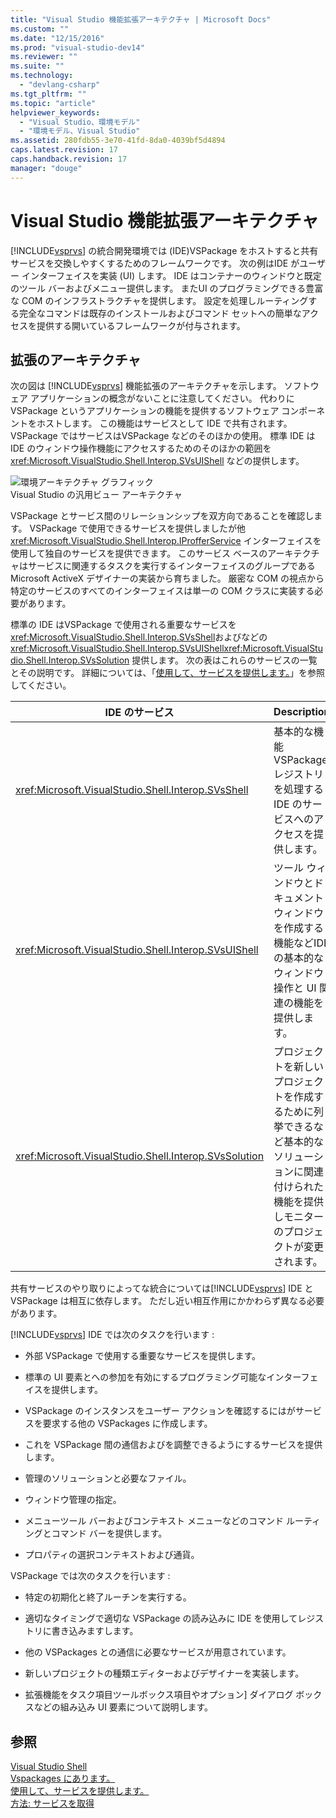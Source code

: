 ```yaml
---
title: "Visual Studio 機能拡張アーキテクチャ | Microsoft Docs"
ms.custom: ""
ms.date: "12/15/2016"
ms.prod: "visual-studio-dev14"
ms.reviewer: ""
ms.suite: ""
ms.technology: 
  - "devlang-csharp"
ms.tgt_pltfrm: ""
ms.topic: "article"
helpviewer_keywords: 
  - "Visual Studio、環境モデル"
  - "環境モデル、Visual Studio"
ms.assetid: 280fdb55-3e70-41fd-8da0-4039bf5d4894
caps.latest.revision: 17
caps.handback.revision: 17
manager: "douge"
---
```

# Visual Studio 機能拡張アーキテクチャ
[!INCLUDE[vsprvs](../assembler/masm/includes/vsprvs_md.md)] の統合開発環境では \(IDE\)VSPackage をホストすると共有サービスを交換しやすくするためのフレームワークです。  次の例はIDE がユーザー インターフェイスを実装 \(UI\) します。  IDE はコンテナーのウィンドウと既定のツール バーおよびメニュー提供します。  またUI のプログラミングできる豊富な COM のインフラストラクチャを提供します。  設定を処理しルーティングする完全なコマンドは既存のインストールおよびコマンド セットへの簡単なアクセスを提供する開いているフレームワークが付与されます。  
  
## 拡張のアーキテクチャ  
 次の図は [!INCLUDE[vsprvs](../assembler/masm/includes/vsprvs_md.md)] 機能拡張のアーキテクチャを示します。  ソフトウェア アプリケーションの概念がないことに注意してください。  代わりにVSPackage というアプリケーションの機能を提供するソフトウェア コンポーネントをホストします。  この機能はサービスとして IDE で共有されます。  VSPackage ではサービスはVSPackage などのそのほかの使用。  標準 IDE はIDE のウィンドウ操作機能にアクセスするためのそのほかの範囲を<xref:Microsoft.VisualStudio.Shell.Interop.SVsUIShell> などの提供します。  
  
 ![環境アーキテクチャ グラフィック](../misc/media/environment.png "environment")  
Visual Studio の汎用ビュー アーキテクチャ  
  
 VSPackage とサービス間のリレーションシップを双方向であることを確認します。  VSPackage で使用できるサービスを提供しましたが他 <xref:Microsoft.VisualStudio.Shell.Interop.IProfferService> インターフェイスを使用して独自のサービスを提供できます。  このサービス ベースのアーキテクチャはサービスに関連するタスクを実行するインターフェイスのグループである Microsoft ActiveX デザイナーの実装から育ちました。  厳密な COM の視点から特定のサービスのすべてのインターフェイスは単一の COM クラスに実装する必要があります。  
  
 標準の IDE はVSPackage で使用される重要なサービスを <xref:Microsoft.VisualStudio.Shell.Interop.SVsShell>およびなどの <xref:Microsoft.VisualStudio.Shell.Interop.SVsUIShell><xref:Microsoft.VisualStudio.Shell.Interop.SVsSolution> 提供します。  次の表はこれらのサービスの一覧とその説明です。  詳細については、「[使用して、サービスを提供します。](../Topic/Using%20and%20Providing%20Services.md)」を参照してください。  
  
|IDE のサービス|Description|  
|---------------|-----------------|  
|<xref:Microsoft.VisualStudio.Shell.Interop.SVsShell>|基本的な機能VSPackageレジストリを処理する IDE のサービスへのアクセスを提供します。|  
|<xref:Microsoft.VisualStudio.Shell.Interop.SVsUIShell>|ツール ウィンドウとドキュメント ウィンドウを作成する機能などIDE の基本的なウィンドウ操作と UI 関連の機能を提供します。|  
|<xref:Microsoft.VisualStudio.Shell.Interop.SVsSolution>|プロジェクトを新しいプロジェクトを作成するために列挙できるなど基本的なソリューションに関連付けられた機能を提供しモニターのプロジェクトが変更されます。|  
  
 共有サービスのやり取りによってな統合については[!INCLUDE[vsprvs](../assembler/masm/includes/vsprvs_md.md)] IDE と VSPackage は相互に依存します。  ただし近い相互作用にかかわらず異なる必要があります。  
  
 [!INCLUDE[vsprvs](../assembler/masm/includes/vsprvs_md.md)] IDE では次のタスクを行います :  
  
-   外部 VSPackage で使用する重要なサービスを提供します。  
  
-   標準の UI 要素とへの参加を有効にするプログラミング可能なインターフェイスを提供します。  
  
-   VSPackage のインスタンスをユーザー アクションを確認するにはがサービスを要求する他の VSPackages に作成します。  
  
-   これを VSPackage 間の通信およびを調整できるようにするサービスを提供します。  
  
-   管理のソリューションと必要なファイル。  
  
-   ウィンドウ管理の指定。  
  
-   メニューツール バーおよびコンテキスト メニューなどのコマンド ルーティングとコマンド バーを提供します。  
  
-   プロパティの選択コンテキストおよび通貨。  
  
 VSPackage では次のタスクを行います :  
  
-   特定の初期化と終了ルーチンを実行する。  
  
-   適切なタイミングで適切な VSPackage の読み込みに IDE を使用してレジストリに書き込みますします。  
  
-   他の VSPackages との通信に必要なサービスが用意されています。  
  
-   新しいプロジェクトの種類エディターおよびデザイナーを実装します。  
  
-   拡張機能をタスク項目ツールボックス項目やオプション\] ダイアログ ボックスなどの組み込み UI 要素について説明します。  
  
## 参照  
 [Visual Studio Shell](../Topic/Visual%20Studio%20Shell.md)   
 [Vspackages にあります。](../Topic/VSPackages.md)   
 [使用して、サービスを提供します。](../Topic/Using%20and%20Providing%20Services.md)   
 [方法: サービスを取得](../Topic/How%20to:%20Get%20a%20Service.md)